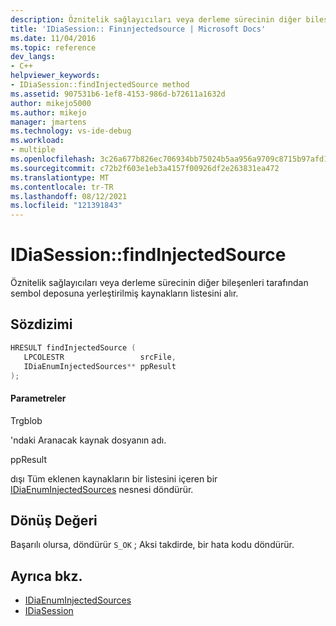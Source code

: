 ```yaml
---
description: Öznitelik sağlayıcıları veya derleme sürecinin diğer bileşenleri tarafından sembol deposuna yerleştirilmiş kaynakların listesini alır.
title: 'IDiaSession:: Finınjectedsource | Microsoft Docs'
ms.date: 11/04/2016
ms.topic: reference
dev_langs:
- C++
helpviewer_keywords:
- IDiaSession::findInjectedSource method
ms.assetid: 907531b6-1ef8-4153-986d-b72611a1632d
author: mikejo5000
ms.author: mikejo
manager: jmartens
ms.technology: vs-ide-debug
ms.workload:
- multiple
ms.openlocfilehash: 3c26a677b826ec706934bb75024b5aa956a9709c8715b97afd1dc0a608c3c283
ms.sourcegitcommit: c72b2f603e1eb3a4157f00926df2e263831ea472
ms.translationtype: MT
ms.contentlocale: tr-TR
ms.lasthandoff: 08/12/2021
ms.locfileid: "121391843"
---
```

# <a name="idiasessionfindinjectedsource"></a>IDiaSession::findInjectedSource
Öznitelik sağlayıcıları veya derleme sürecinin diğer bileşenleri tarafından sembol deposuna yerleştirilmiş kaynakların listesini alır.

## <a name="syntax"></a>Sözdizimi

```C++
HRESULT findInjectedSource ( 
   LPCOLESTR                 srcFile,
   IDiaEnumInjectedSources** ppResult
);
```

#### <a name="parameters"></a>Parametreler
 Trgblob

'ndaki Aranacak kaynak dosyanın adı.

 ppResult

dışı Tüm eklenen kaynakların bir listesini içeren bir [IDiaEnumInjectedSources](../../debugger/debug-interface-access/idiaenuminjectedsources.md) nesnesi döndürür.

## <a name="return-value"></a>Dönüş Değeri
 Başarılı olursa, döndürür `S_OK` ; Aksi takdirde, bir hata kodu döndürür.

## <a name="see-also"></a>Ayrıca bkz.
- [IDiaEnumInjectedSources](../../debugger/debug-interface-access/idiaenuminjectedsources.md)
- [IDiaSession](../../debugger/debug-interface-access/idiasession.md)
